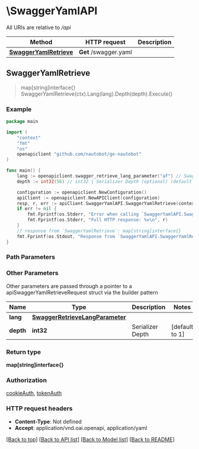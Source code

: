 # \SwaggerYamlAPI

All URIs are relative to */api*

Method | HTTP request | Description
------------- | ------------- | -------------
[**SwaggerYamlRetrieve**](SwaggerYamlAPI.md#SwaggerYamlRetrieve) | **Get** /swagger.yaml | 



## SwaggerYamlRetrieve

> map[string]interface{} SwaggerYamlRetrieve(ctx).Lang(lang).Depth(depth).Execute()





### Example

```go
package main

import (
	"context"
	"fmt"
	"os"
	openapiclient "github.com/nautobot/go-nautobot"
)

func main() {
	lang := openapiclient.swagger_retrieve_lang_parameter("af") // SwaggerRetrieveLangParameter |  (optional)
	depth := int32(56) // int32 | Serializer Depth (optional) (default to 1)

	configuration := openapiclient.NewConfiguration()
	apiClient := openapiclient.NewAPIClient(configuration)
	resp, r, err := apiClient.SwaggerYamlAPI.SwaggerYamlRetrieve(context.Background()).Lang(lang).Depth(depth).Execute()
	if err != nil {
		fmt.Fprintf(os.Stderr, "Error when calling `SwaggerYamlAPI.SwaggerYamlRetrieve``: %v\n", err)
		fmt.Fprintf(os.Stderr, "Full HTTP response: %v\n", r)
	}
	// response from `SwaggerYamlRetrieve`: map[string]interface{}
	fmt.Fprintf(os.Stdout, "Response from `SwaggerYamlAPI.SwaggerYamlRetrieve`: %v\n", resp)
}
```

### Path Parameters



### Other Parameters

Other parameters are passed through a pointer to a apiSwaggerYamlRetrieveRequest struct via the builder pattern


Name | Type | Description  | Notes
------------- | ------------- | ------------- | -------------
 **lang** | [**SwaggerRetrieveLangParameter**](SwaggerRetrieveLangParameter.md) |  | 
 **depth** | **int32** | Serializer Depth | [default to 1]

### Return type

**map[string]interface{}**

### Authorization

[cookieAuth](../README.md#cookieAuth), [tokenAuth](../README.md#tokenAuth)

### HTTP request headers

- **Content-Type**: Not defined
- **Accept**: application/vnd.oai.openapi, application/yaml

[[Back to top]](#) [[Back to API list]](../README.md#documentation-for-api-endpoints)
[[Back to Model list]](../README.md#documentation-for-models)
[[Back to README]](../README.md)

